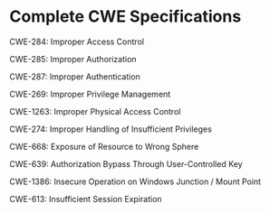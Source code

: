 

# Complete CWE Specifications

CWE-284: Improper Access Control

CWE-285: Improper Authorization

CWE-287: Improper Authentication

CWE-269: Improper Privilege Management

CWE-1263: Improper Physical Access Control

CWE-274: Improper Handling of Insufficient Privileges

CWE-668: Exposure of Resource to Wrong Sphere

CWE-639: Authorization Bypass Through User-Controlled Key

CWE-1386: Insecure Operation on Windows Junction / Mount Point

CWE-613: Insufficient Session Expiration